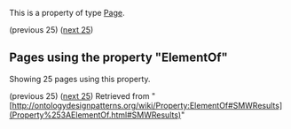 This is a property of type [Page](../Type/Page "Type:Page").




  

(previous 25) ([next 25](http://ontologydesignpatterns.org/wiki/index.php?title=Property:ElementOf&from=AOS+AGROVOC+Concept+Server+fundation+ontology+model%2Fc+taxonomic+term+fungi#SMWResults "Property:ElementOf"))
## Pages using the property "ElementOf"


Showing 25 pages using this property.


(previous 25) ([next 25](http://ontologydesignpatterns.org/wiki/index.php?title=Property:ElementOf&from=AOS+AGROVOC+Concept+Server+fundation+ontology+model%2Fc+taxonomic+term+fungi#SMWResults "Property:ElementOf"))
Retrieved from "[http://ontologydesignpatterns.org/wiki/Property:ElementOf#SMWResults](Property%253AElementOf.html#SMWResults)"